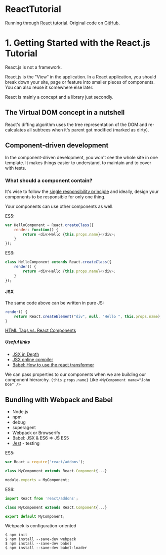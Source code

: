 # ReactTutorial

Running through [React tutorial](http://blog.risingstack.com/the-react-way-getting-started-tutorial/).
Original code on [GitHub](https://github.com/RisingStack/react-way-getting-started).

# 1. Getting Started with the React.js Tutorial

React.js is not a framework.

React.js is the "View" in the application. In a React application, you should break down your site, page or feature
into smaller pieces of components. You can also reuse it somewhere else later.

React is mainly a concept and a library just secondly.

## The Virtual DOM concept in a nutshell

React's diffing algorithm uses the tree representation of the DOM and re-calculates all subtrees when it's parent got
modified (marked as dirty).

## Component-driven development

In the component-driven development, you won't see the whole site in one template. It makes things easier to understand,
to maintain and to cover with tests.

### What should a component contain?

It's wise to follow the [single responsibility principle](http://snip.ly/r3c4#http://en.wikipedia.org/wiki/Single_responsibility_principle)
and ideally, design your components to be responsible for only one thing.

Your components can use other components as well.

ES5:

```javascript
var HelloComponent = React.createClass({
    render: function() {
        return <div>Hello {this.props.name}</div>;
    }
});
```

ES6:

```javascript
class HelloComponent extends React.createClass({
    render() {
        return <div>Hello {this.props.name}</div>;
    }
});
```

#### JSX

The same code above can be written in pure JS:

```javascript
render() {
    return React.createElement("div", null, "Hello ", this.props.name);
}
```

[HTML Tags vs. React Components](http://snip.ly/7DTB#https://facebook.github.io/react/docs/jsx-in-depth.html#html-tags-vs.-react-components)

##### Useful links

* [JSX in Depth](https://facebook.github.io/react/docs/jsx-in-depth.html)
* [JSX online compiler](https://facebook.github.io/react/jsx-compiler.html)
* [Babel: How to use the react transformer](http://babeljs.io/docs/advanced/transformers/other/react/)

We can pass properties to our components when we are building our component hierarchy. `{this.props.name}` Like
`<MyComponent name="John Doe" />`

## Bundling with Webpack and Babel

* Node.js
* npm
* debug
* superagent
* Webpack or Browserify
* Babel: JSX & ES6 => JS ES5
* [Jest](https://facebook.github.io/jest/) - testing


ES5:

```javascript
var React = require('react/addons');

class MyComponent extends React.Component{...}

module.exports = MyComponent;
```

ES6:

```javascript
import React from 'react/addons';

class MyComponent extends React.Component{...}

export default MyComponent;
```

Webpack is configuration-oriented

```
$ npm init
$ npm install --save-dev webpack
$ npm install --save-dev babel
$ npm install --save-dev babel-loader
```


